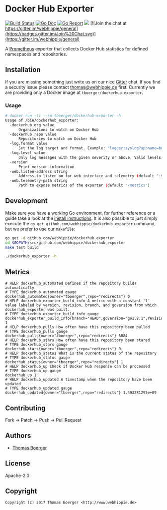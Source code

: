 # Docker Hub Exporter

[![Build Status](http://github.dronehippie.de/api/badges/webhippie/dockerhub_exporter/status.svg)](http://github.dronehippie.de/webhippie/dockerhub_exporter)
[![Go Doc](https://godoc.org/github.com/webhippie/dockerhub_exporter?status.svg)](http://godoc.org/github.com/webhippie/dockerhub_exporter)
[![Go Report](http://goreportcard.com/badge/github.com/webhippie/dockerhub_exporter)](http://goreportcard.com/report/github.com/webhippie/dockerhub_exporter)
[![](https://images.microbadger.com/badges/image/tboerger/dockerhub-exporter.svg)](http://microbadger.com/images/tboerger/dockerhub-exporter "Get your own image badge on microbadger.com")
[![Join the chat at https://gitter.im/webhippie/general](https://badges.gitter.im/Join%20Chat.svg)](https://gitter.im/webhippie/general)

A [Prometheus](https://prometheus.io/) exporter that collects Docker Hub statistics for defined namespaces and repositories.


## Installation

If you are missing something just write us on our nice [Gitter](https://gitter.im/webhippie/general) chat. If you find a security issue please contact thomas@webhippie.de first. Currently we are providing only a Docker image at `tboerger/dockerhub-exporter`.


### Usage

```bash
# docker run -ti --rm tboerger/dockerhub-exporter -h
Usage of /bin/dockerhub_exporter:
  -dockerhub.org value
      Organizations to watch on Docker Hub
  -dockerhub.repo value
      Repositories to watch on Docker Hub
  -log.format value
      Set the log target and format. Example: "logger:syslog?appname=bob&local=7" or "logger:stdout?json=true" (default "logger:stderr")
  -log.level value
      Only log messages with the given severity or above. Valid levels: [debug, info, warn, error, fatal] (default "info")
  -version
      Print version information
  -web.listen-address string
      Address to listen on for web interface and telemetry (default ":9505")
  -web.telemetry-path string
      Path to expose metrics of the exporter (default "/metrics")
```


## Development

Make sure you have a working Go environment, for further reference or a guide take a look at the [install instructions](http://golang.org/doc/install.html). It is also possible to just simply execute the `go get github.com/webhippie/dockerhub_exporter` command, but we prefer to use our `Makefile`:

```bash
go get -d github.com/webhippie/dockerhub_exporter
cd $GOPATH/src/github.com/webhippie/dockerhub_exporter
make test build

./dockerhub_exporter -h
```


## Metrics

```
# HELP dockerhub_automated Defines if the repository builds automatically
# TYPE dockerhub_automated gauge
dockerhub_automated{owner="tboerger",repo="redirects"} 0
# HELP dockerhub_exporter_build_info A metric with a constant '1' value labeled by version, revision, branch, and goversion from which dockerhub_exporter was built.
# TYPE dockerhub_exporter_build_info gauge
dockerhub_exporter_build_info{branch="HEAD",goversion="go1.8.1",revision="d1d5c9884f3d447a29348cad700c28758a8c146c",version="0.2.0"} 1
# HELP dockerhub_pulls How often have this repository been pulled
# TYPE dockerhub_pulls gauge
dockerhub_pulls{owner="tboerger",repo="redirects"} 6084
# HELP dockerhub_stars How often have this repository been stared
# TYPE dockerhub_stars gauge
dockerhub_stars{owner="tboerger",repo="redirects"} 0
# HELP dockerhub_status What is the current status of the repository
# TYPE dockerhub_status gauge
dockerhub_status{owner="tboerger",repo="redirects"} 1
# HELP dockerhub_up Check if Docker Hub response can be processed
# TYPE dockerhub_up gauge
dockerhub_up 1
# HELP dockerhub_updated A timestamp when the repository have been updated
# TYPE dockerhub_updated gauge
dockerhub_updated{owner="tboerger",repo="redirects"} 1.493281295e+09
```


## Contributing

Fork -> Patch -> Push -> Pull Request


## Authors

* [Thomas Boerger](https://github.com/tboerger)


## License

Apache-2.0


## Copyright

```
Copyright (c) 2017 Thomas Boerger <http://www.webhippie.de>
```
